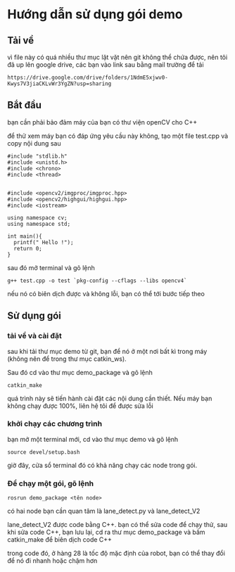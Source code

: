 # Hướng dẫn sử dụng gói demo

## Tải về 
vì file này có quá nhiều thư mục lặt vặt nên git không thể chứa được, nên tôi đã up lên google drive, các bạn vào link sau bằng mail trường để tải 

```shell
https://drive.google.com/drive/folders/1NdmE5xjwv0-Kwys7V3jiaCKLvWr3YgZN?usp=sharing
```

## Bắt đầu
bạn cần phải bảo đảm máy của bạn có thư viện openCV cho C++

để thử xem máy bạn có đáp ứng yêu cầu này không, tạo một file test.cpp và copy nội dung sau

```shell
#include "stdlib.h"
#include <unistd.h>
#include <chrono>
#include <thread>


#include <opencv2/imgproc/imgproc.hpp>
#include <opencv2/highgui/highgui.hpp>
#include <iostream>

using namespace cv;
using namespace std;

int main(){
  printf(" Hello !");
  return 0;
}
```
sau đó mở terminal và gõ lệnh 

```shell
g++ test.cpp -o test `pkg-config --cflags --libs opencv4`
```

nếu nó có biên dịch được và không lỗi, bạn có thể tới bước tiếp theo

## Sử dụng gói
### tải về và cài đặt

sau khi tải thư mục demo từ git, bạn để nó ở một nơi bất kì trong máy (không nên để trong thư mục catkin_ws). 

Sau đó cd vào thư mục demo_package và gõ lệnh
```shell
catkin_make
```
quá trình này sẽ tiến hành cài đặt các nội dung cần thiết. Nếu máy bạn không chạy được 100%, liên hệ tôi để được sửa lỗi

### khởi chạy các chương trình

bạn mở một terminal mới, cd vào thư mục demo và gõ lệnh
```shell
source devel/setup.bash
```
giờ đây, cửa sổ terminal đó có khả năng chạy các node trong gói.
### Để chạy một gói, gõ lệnh
```shell
rosrun demo_package <tên node>
```
có hai node bạn cần quan tâm là lane_detect.py và lane_detect_V2

lane_detect_V2 được code bằng C++. bạn có thể sửa code để chạy thử, sau khi sửa code C++, bạn lưu lại, cd ra thư mục demo_package và bấm catkin_make để biên dịch code C++

trong code đó, ở hàng 28 là tốc độ mặc định của robot, bạn có thể thay đổi để nó đi nhanh hoặc chậm hơn
